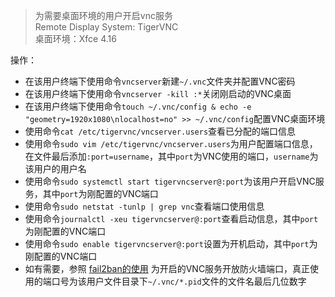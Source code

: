 > 为需要桌面环境的用户开启vnc服务  
> Remote Display System: TigerVNC  
> 桌面环境：Xfce 4.16  

操作：
* 在该用户终端下使用命令`vncserver`新建`~/.vnc`文件夹并配置VNC密码
* 在该用户终端下使用命令`vncserver -kill :*`关闭刚启动的VNC桌面
* 在该用户终端下使用命令`touch ~/.vnc/config & echo -e "geometry=1920x1080\nlocalhost=no" >> ~/.vnc/config`配置VNC桌面环境
* 使用命令`cat /etc/tigervnc/vncserver.users`查看已分配的端口信息
* 使用命令`sudo vim /etc/tigervnc/vncserver.users`为用户配置端口信息，在文件最后添加`:port=username`，其中`port`为VNC使用的端口，`username`为该用户的用户名
* 使用命令`sudo systemctl start tigervncserver@:port`为该用户开启VNC服务，其中`port`为刚配置的VNC端口
* 使用命令`sudo netstat -tunlp | grep vnc`查看端口使用信息
* 使用命令`journalctl -xeu tigervncserver@:port`查看启动信息，其中`port`为刚配置的VNC端口
* 使用命令`sudo enable tigervncserver@:port`设置为开机启动，其中`port`为刚配置的VNC端口
* 如有需要，参照 [fail2ban的使用](https://github.com/alkalimc/H100-Server-Guidebook/blob/main/chapter/admin/fail2ban.md) 为开启的VNC服务开放防火墙端口，真正使用的端口号为该用户文件目录下`~/.vnc/*.pid`文件的文件名最后几位数字